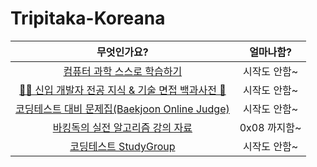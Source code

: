 <h1> Tripitaka-Koreana</h1>

|무엇인가요?|얼마나함?|
|:---:|:---:|
|[컴퓨터 과학 스스로 학습하기](https://github.com/minnsane/TeachYourselfCS-KR)|시작도 안함~|
|[👶🏻 신입 개발자 전공 지식 & 기술 면접 백과사전 📖](https://github.com/gyoogle/tech-interview-for-developer)|시작도 안함~|
|[코딩테스트 대비 문제집(Baekjoon Online Judge)](https://github.com/tony9402/baekjoon)|시작도 안함~|
|[바킹독의 실전 알고리즘 강의 자료](https://github.com/encrypted-def/basic-algo-lecture)|0x08 까지함~|
|[코딩테스트 StudyGroup](https://github.com/CodeTest-StudyGroup/Code-Test-Study)|시작도 안함~|
